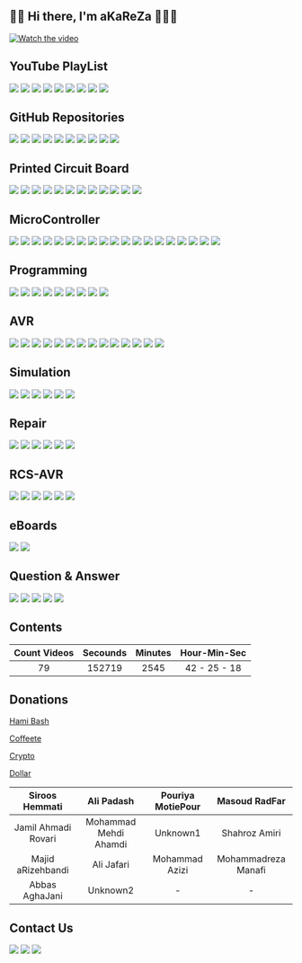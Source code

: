 ## 👋🏽 Hi there, I'm aKaReZa 👨🏽‍💻
[![Watch the video](https://img.youtube.com/vi/UXCB329iN3c/hqdefault.jpg)](https://youtu.be/UXCB329iN3c)

YouTube PlayList
-------------
[![](https://img.shields.io/badge/PCB-YouTube-red)](https://www.youtube.com/playlist?list=PLDdvbHxhit_W--r5IEt43l0Vvq7jrmNnc)
[![](https://img.shields.io/badge/Microcontroller-YouTube-orange)](https://www.youtube.com/playlist?list=PLDdvbHxhit_X3Aj13pAqfhCX3Dn080p6r)
[![](https://img.shields.io/badge/Programing-YouTube-white)](https://www.youtube.com/playlist?list=PLDdvbHxhit_W9vpcuL50-rDclk618TX1m)
[![](https://img.shields.io/badge/AVR-YouTube-brown)](https://www.youtube.com/playlist?list=PLDdvbHxhit_Wx2JMPtw0zOPWzKg26iM7O)
[![](https://img.shields.io/badge/Simulation-YouTube-pink)](https://www.youtube.com/playlist?list=PLDdvbHxhit_Vf8L-iqs1Ghmh3y3YMZl1j)
[![](https://img.shields.io/badge/Repair-YouTube-green)](https://www.youtube.com/playlist?list=PLDdvbHxhit_V9iBONUs84wzHkYQkxk7gm)
[![](https://img.shields.io/badge/RCS_AVR-YouTube-violet)](https://www.youtube.com/playlist?list=PLDdvbHxhit_UYraCCA2tRs6xpqUhtd8Zg)
[![](https://img.shields.io/badge/eBoard-YouTube-yellow)](https://www.youtube.com/playlist?list=PLDdvbHxhit_XsvGOOmd2-cH1WSvNO1YPF)
[![](https://img.shields.io/badge/Question&Answer-YouTube-blue)](https://www.youtube.com/playlist?list=PLDdvbHxhit_UshAdCjgSqWPBRVwbOWHef)


GitHub Repositories
-------------
[![](https://img.shields.io/badge/PCB-gitHub-red)](https://github.com/aKaReZa75/PCB)
[![](https://img.shields.io/badge/Microcontroller-gitHub-orange)](https://github.com/aKaReZa75/Microcontroller.git)
[![](https://img.shields.io/badge/Programing-gitHub-white)](https://github.com/aKaReZa75/C_and_CPP) 
[![](https://img.shields.io/badge/AVR-gitHub-brown)](https://github.com/aKaReZa75/AVR) 
[![](https://img.shields.io/badge/STM32-gitHub-yellow)](https://github.com/aKaReZa75/STM32) 
[![](https://img.shields.io/badge/Simulation-gitHub-pink)](https://github.com/aKaReZa75/Simulation)
[![](https://img.shields.io/badge/Repair-gitGub-green)](https://github.com/aKaReZa75/Repair)
[![](https://img.shields.io/badge/RCS_AVR-gitHub-violet)](https://github.com/aKaReZa75/RCS_AVR)
[![](https://img.shields.io/badge/eBoard-gitHub-yellow)](https://github.com/aKaReZa75/Educational_Boards)
[![](https://img.shields.io/badge/Question&Answer-gitHub-blue)](https://github.com/aKaReZa75/Question_and_Answer)

Printed Circuit Board
-------------
[![](https://img.shields.io/badge/PCB-Introduction-red)](https://youtu.be/XcGx8F-Pwc0)
[![](https://img.shields.io/badge/PCB-Schematic-red)](https://youtu.be/hTGrnCFe-TQ)
[![](https://img.shields.io/badge/PCB-PCB_Lyaers-red)](https://youtu.be/YPvdcqQbbiQ)
[![](https://img.shields.io/badge/PCB-Trace_Properties-red)](https://youtu.be/hNCFRN08QaA)
[![](https://img.shields.io/badge/PCB-Driving_GPIO_output_pins-red)](https://youtu.be/3z51BFROeN8)
[![](https://img.shields.io/badge/PCB-7Segment_Shield_Part_A-red)](https://youtu.be/BtFFsqzkCSk)
[![](https://img.shields.io/badge/PCB-7Segment_Shield_Part_B-red)](https://youtu.be/yqlKacCi0RM)
[![](https://img.shields.io/badge/PCB-USB_to_TTL-red)](https://youtu.be/CHOmadm1B9U)
[![](https://img.shields.io/badge/PCB-How_to_drive_a_Relay-red)](https://youtu.be/Cm22w3K2WrA)
[![](https://img.shields.io/badge/PCB-Linear_Regulator-red)](https://youtu.be/eiynBFXXjeA)
[![](https://img.shields.io/badge/PCB-Switching_Regulator-red)](https://youtu.be/GH5ICs1DhkY)
[![](https://img.shields.io/badge/PCB-Switching_Enclosure_PART_A-red)](https://youtu.be/Ss4O40y-sWo)


MicroController
-------------
[![](https://img.shields.io/badge/uC-Introduction-orange)](https://youtu.be/Clsv0KyD4RM)
[![](https://img.shields.io/badge/uC-Architecture-orange)](https://youtu.be/vrKq5oZxuT0)
[![](https://img.shields.io/badge/uC-Requirement-orange)](https://youtu.be/GfvmpeDFT_o)
[![](https://img.shields.io/badge/uC-Basics-orange)](https://youtu.be/XhBq_QvCxYE)
[![](https://img.shields.io/badge/uC-Oscillators-orange)](https://youtu.be/WPOZ_3E0mC8)
[![](https://img.shields.io/badge/uC-GPIO_Part_A-orange)](https://youtu.be/_i_MXrbRf7o)
[![](https://img.shields.io/badge/uC-GPIO_Part_B-orange)](https://youtu.be/QGhRRsIICUU)
[![](https://img.shields.io/badge/uC-Assigning_value_to_a_register-orange)](https://youtu.be/kBbZi6WWGiM)
[![](https://img.shields.io/badge/uC-Practical-orange)](https://youtu.be/5B_eDfAgxZU)
[![](https://img.shields.io/badge/uC-Display-orange)](https://youtu.be/C2yjVLjOY4c)
[![](https://img.shields.io/badge/uC-Arduino_BootLoader-orange)](https://youtu.be/zN1l83ps8rc)
[![](https://img.shields.io/badge/uC-7Segments-orange)](https://youtu.be/ZmDLpSMhs-I)
[![](https://img.shields.io/badge/uC-Alphanumeric_LCD-orange)](https://youtu.be/wq8CSptCZ9o)
[![](https://img.shields.io/badge/uC-Interrupt-orange)](https://youtu.be/Zr2dET7aFKM)
[![](https://img.shields.io/badge/uC-Timer_Counter-orange)](https://youtu.be/R8XcFXiZaRU)
[![](https://img.shields.io/badge/uC-Communication_PART_A-orange)](https://youtu.be/CzTxCzfNQtw)
[![](https://img.shields.io/badge/uC-Communication_PART_B-orange)](https://youtu.be/jNMS3Ukl_1E)
[![](https://img.shields.io/badge/uC-Analog_Peripherals_PART_A-orange)](https://youtu.be/PrTcroT5kgM)
[![](https://img.shields.io/badge/uC-Analog_Peripherals_PART_B-orange)](https://youtu.be/F_oOUHInUFk)

Programming
-------------
[![](https://img.shields.io/badge/Programing-VsCode-white)](https://youtu.be/pgIYUdyb7S8)
[![](https://img.shields.io/badge/Programing-Git_PARTA-white)](https://youtu.be/BsykgHpmUt8)
[![](https://img.shields.io/badge/Programing-C_Introduction-white)](https://youtu.be/O0GhZzvmRa0)
[![](https://img.shields.io/badge/Programing-C_Part_B-white)](https://youtu.be/2EDKP_W_4Zc)
[![](https://img.shields.io/badge/Programing-C_Part_C-white)](https://youtu.be/5tlieeXvTMY)
[![](https://img.shields.io/badge/Programing-C_Part_D-white)](https://youtu.be/a7NB3CK2SJs)
[![](https://img.shields.io/badge/Programing-C_Part_E-white)](https://youtu.be/1c4Gjq5hifw)
[![](https://img.shields.io/badge/Programing-C_Part_F-white)](https://youtu.be/PXjPgKfcBfs)
[![](https://img.shields.io/badge/Programing-Numbers-white)](https://youtu.be/Jierza_sBS0)

AVR
-------------
[![](https://img.shields.io/badge/AVR-Introduction-brown)](https://youtu.be/MzOPimZQYaU)
[![](https://img.shields.io/badge/AVR-fuseBits-brown)](https://youtu.be/fGsOeDv1-gI)
[![](https://img.shields.io/badge/AVR-GPIO_Part_A-brown)](https://youtu.be/_0uQSh0qBBo)
[![](https://img.shields.io/badge/AVR-Programing-brown)](https://youtu.be/Kn6aQvtuO08)
[![](https://img.shields.io/badge/AVR-GPIO_Part_B-brown)](https://youtu.be/xa3nRQx28Nw)
[![](https://img.shields.io/badge/AVR-7Segment_Part_A-brown)](https://youtu.be/HGlJtcpjZ-E)
[![](https://img.shields.io/badge/AVR-7Segment_Part_B-brown)](https://youtu.be/_pwxBJ06aMk)
[![](https://img.shields.io/badge/AVR-7Segment_Part_C-brown)](https://youtu.be/5OG6KQWCLCA)
[![](https://img.shields.io/badge/AVR-External_Interrupts-brown)](https://youtu.be/eGV7mYVpWX4)
[![](https://img.shields.io/badge/AVR-Alphanumeric_LCD-brown)](https://youtu.be/hNRjyU02NoM)
[![](https://img.shields.io/badge/AVR-Timer_Accurate_Time,_Mode_1-brown)](https://youtu.be/J1_z-FngLbA)
[![](https://img.shields.io/badge/AVR-Communication,_USART_Part_A-brown)](https://youtu.be/TJEfbymLoTs)
[![](https://img.shields.io/badge/AVR-Communication,_USART_Part_B-brown)](https://youtu.be/HWJqS9NjYIA)
[![](https://img.shields.io/badge/AVR-Analog,_ADC-brown)](https://youtu.be/SJJGwX5tNis)

Simulation
-------------
[![](https://img.shields.io/badge/Sim-Introduction-pink)](https://youtu.be/VqN2q2Agd-M)
[![](https://img.shields.io/badge/Proteus-DC_Analysis-pink)](https://youtu.be/DNlR-f8oeuQ)
[![](https://img.shields.io/badge/Proteus-Transient_AC_Analysis-pink)](https://youtu.be/yoHRWpZNOko)
[![](https://img.shields.io/badge/LTSpice-Fast_and_Easy-pink)](https://youtu.be/E33UTtZUTCQ)
[![](https://img.shields.io/badge/TINA-Fast_and_Easy-pink)](https://youtu.be/6yHGW2FJB5s)
[![](https://img.shields.io/badge/MultiSim-Fast_and_Easy-pink)](https://youtu.be/FBaFGeCysRk)

Repair
-------------
[![](https://img.shields.io/badge/Repair-VC97-Green)](https://youtu.be/h5BaUcLpn8E)
[![](https://img.shields.io/badge/Repair-LED_Bulb-Green)](https://youtu.be/wHrkd33FlMY)
[![](https://img.shields.io/badge/Repair-VC97_EEPROM_IC-Green)](https://youtu.be/gtcGRJrS7b0)
[![](https://img.shields.io/badge/Repair-Soldering_Tools-Green)](https://youtu.be/6Y1DflvL5zI)
[![](https://img.shields.io/badge/Repair-Arduino_7Segment_Shield_Soldering-Green)](https://youtu.be/1Rpm_uHoqAg)
[![](https://img.shields.io/badge/Repair-USB_to_TTL_Soldering-Green)](https://youtu.be/JnmfULXj2iA)

RCS-AVR
-------------
[![](https://img.shields.io/badge/RCS-AVR,PART_A-violet)](https://youtu.be/KLH8E3yOOMw)
[![](https://img.shields.io/badge/RCS-AVR,PART_B-violet)](https://youtu.be/-EyT4b3-hQU)
[![](https://img.shields.io/badge/RCS-AVR,PART_C-violet)](https://youtu.be/bh53Z6KH728)
[![](https://img.shields.io/badge/RCS-AVR,PART_D-violet)](https://youtu.be/vWiSh-8D4kY)
[![](https://img.shields.io/badge/RCS-AVR,PART_E-violet)](https://youtu.be/V0r4XVZA-bk)
[![](https://img.shields.io/badge/RCS-AVR,PART_F-violet)](https://youtu.be/U1JYVCcn27k)

eBoards
-------------
[![](https://img.shields.io/badge/eBoard-AVR,PART_A-yellow)](https://youtu.be/-ttv7IQRaWA)
[![](https://img.shields.io/badge/eBoard-AVR,PART_B-yellow)](https://youtu.be/Ipy6SqzdZnI)

Question & Answer
-------------
[![](https://img.shields.io/badge/Q&A-How_to_use_a_breadboard-blue)](https://youtu.be/7HrpzfcJx-o)
[![](https://img.shields.io/badge/Q&A-How_to_Calculate_Sin_Cos_Tan_with_Basic_Calculators-blue)](https://youtu.be/gmzgSpdCs48)
[![](https://img.shields.io/badge/Q&A-A4_led_matrix_layout_Speedrun_with_Altium-blue)](https://youtu.be/iv362fgxC1E)
[![](https://img.shields.io/badge/Q&A-The_best_way_to_manage_Electronics_Components_Inventory-blue)](https://youtu.be/F4Bge-_tUWE)
[![](https://img.shields.io/badge/Q&A-Arduino_UNO_Auto_Reset_EN_Jumper-blue)](https://youtu.be/xZejI3MDGFw)

Contents
-------------
| Count Videos | Secounds | Minutes | Hour-Min-Sec |
|    :---:     |  :---:   |  :---:  |    :---:     |
|      79      |  152719  |  2545   | 42 - 25 - 18 |

Donations
-------------
[Hami Bash](https://hamibash.com/aKaReZa75/ 'حامی من باش') 

[Coffeete](https://www.coffeete.ir/aKaReZa75/ 'یک قهوه برام بخر') 

[Crypto](https://nowpayments.io/donation/aKaReZa75/ 'حمایت از طریق رمز ارز') 

[Dollar](https://nowpayments.io/pos-terminal/akareza75/ 'حمایت از طریق دلار') 

| Siroos Hemmati  | Ali Padash | Pouriya MotiePour | Masoud RadFar |
| :---:   | :---:     | :---:      | :---:   |
| Jamil Ahmadi Rovari | Mohammad Mehdi Ahamdi | Unknown1 | Shahroz Amiri |
| Majid aRizehbandi	  | Ali Jafari | Mohammad Azizi | Mohammadreza Manafi |
| Abbas AghaJani  | Unknown2 | - | - |


Contact Us
-------------
[![](https://img.shields.io/badge/E-Mail-yellow)](mailto:aKaReZa75@gmail.com)
[![](https://img.shields.io/badge/You-Tube-red)](https://www.youtube.com/@aKaReZa75)
[![](https://img.shields.io/badge/Linked-in-blue)](https://www.linkedin.com/in/akareza75)

